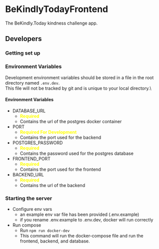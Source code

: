 # BeKindlyTodayFrontend

The BeKindly.Today kindness challenge app.

## Developers

### Getting set up

### Environment Variables

Development environment variables should be stored in a file in the root directory named `.env.dev`.\
This file will not be tracked by git and is unique to your local directory.\

#### Environment Variables

- DATABASE_URL
  - <span style="color:yellow;">**Required**</span>
  - Contains the url of the postgres docker container
- PORT
  - <span style="color:yellow;">**Required For Development**</span>
  - Contains the port used for the backend
- POSTGRES_PASSWORD
  - <span style="color:yellow;">**Required**</span>
  - Contains the password used for the postgres database
- FRONTEND_PORT
  - <span style="color:yellow;">**Required**</span>
  - Contains the port used for the frontend
- BACKEND_URL
  - <span style="color:yellow;">**Required**</span>
  - Contains the url of the backend

### Starting the server

- Configure env vars
  - an example env var file has been provided (.env.example)
  - if you rename .env.example to .env.dev, docker will run correctly
- Run compose
  - Run `npm run docker-dev`
  - This command will run the docker-compose file and run the frontend, backend, and database.
